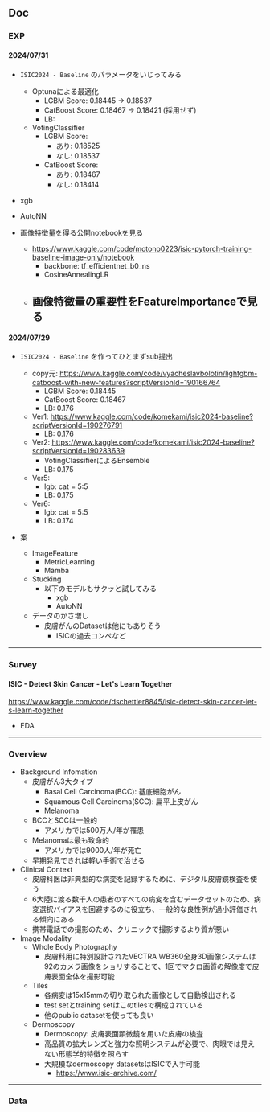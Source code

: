 ## Doc
### EXP

#### 2024/07/31

- `ISIC2024 - Baseline` のパラメータをいじってみる
  - Optunaによる最適化
    - LGBM Score: 0.18445 -> 0.18537
    - CatBoost Score: 0.18467 -> 0.18421 (採用せず)
    - LB:
  - VotingClassifier
    - LGBM Score:
      - あり: 0.18525
      - なし: 0.18537
    - CatBoost Score:
      - あり: 0.18467
      - なし: 0.18414
- xgb
- AutoNN

- 画像特徴量を得る公開notebookを見る
  - https://www.kaggle.com/code/motono0223/isic-pytorch-training-baseline-image-only/notebook
    - backbone: tf_efficientnet_b0_ns
    - CosineAnnealingLR
  - 画像特徴量の重要性をFeatureImportanceで見る
    -


#### 2024/07/29

- `ISIC2024 - Baseline` を作ってひとまずsub提出
  - copy元: https://www.kaggle.com/code/vyacheslavbolotin/lightgbm-catboost-with-new-features?scriptVersionId=190166764
    - LGBM Score: 0.18445
    - CatBoost Score: 0.18467
    - LB: 0.176
  - Ver1: https://www.kaggle.com/code/komekami/isic2024-baseline?scriptVersionId=190276791
    - LB: 0.176
  - Ver2: https://www.kaggle.com/code/komekami/isic2024-baseline?scriptVersionId=190283639
    - VotingClassifierによるEnsemble
    - LB: 0.175
  - Ver5:
    - lgb: cat = 5:5
    - LB: 0.175
  - Ver6:
    - lgb: cat = 5:5
    - LB: 0.174

- 案
  - ImageFeature
    - MetricLearning
    - Mamba
  - Stucking
    - 以下のモデルもサクッと試してみる
      - xgb
      - AutoNN
  - データのかさ増し
    - 皮膚がんのDatasetは他にもありそう
      - ISICの過去コンペなど

---

### Survey

#### ISIC - Detect Skin Cancer - Let's Learn Together

https://www.kaggle.com/code/dschettler8845/isic-detect-skin-cancer-let-s-learn-together

- EDA

---

### Overview

- Background Infomation
  - 皮膚がん3大タイプ
    - Basal Cell Carcinoma(BCC): 基底細胞がん
    - Squamous Cell Carcinoma(SCC): 扁平上皮がん
    - Melanoma
  - BCCとSCCは一般的
    - アメリカでは500万人/年が罹患
  - Melanomaは最も致命的
    - アメリカでは9000人/年が死亡
  - 早期発見できれば軽い手術で治せる
- Clinical Context
  - 皮膚科医は非典型的な病変を記録するために、デジタル皮膚鏡検査を使う
  - 6大陸に渡る数千人の患者のすべての病変を含むデータセットのため、病変選択バイアスを回避するのに役立ち、一般的な良性例が過小評価される傾向にある
  - 携帯電話での撮影のため、クリニックで撮影するより質が悪い
- Image Modality
  - Whole Body Photography
    - 皮膚科用に特別設計されたVECTRA WB360全身3D画像システムは92のカメラ画像をショリすることで、1回でマクロ画質の解像度で皮膚表面全体を撮影可能
  - Tiles
    - 各病変は15x15mmの切り取られた画像として自動検出される
    - test setとtraining setはこのtilesで構成されている
    - 他のpublic datasetを使っても良い
  - Dermoscopy
    - Dermoscopy: 皮膚表面顕微鏡を用いた皮膚の検査
    - 高品質の拡大レンズと強力な照明システムが必要で、肉眼では見えない形態学的特徴を照らす
    - 大規模なdermoscopy datasetsはISICで入手可能
      - https://www.isic-archive.com/

---

### Data
